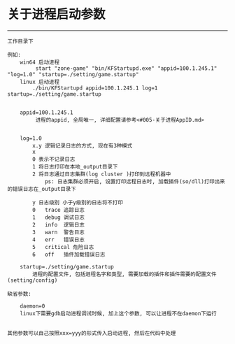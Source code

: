 # 关于进程启动参数 #

***
	工作目录下 

	例如:
		win64 启动进程 
			 start "zone-game" "bin/KFStartupd.exe" "appid=100.1.245.1" "log=1.0" "startup=./setting/game.startup"
		linux 启动进程
			./bin/KFStartupd appid=100.1.245.1 log=1 startup=./setting/game.startup
	
	
		appid=100.1.245.1
		 	 进程的appid, 全局唯一, 详细配置请参考<#005-关于进程AppID.md>


		log=1.0
			x.y 逻辑记录日志的方式, 现在有3种模式
			x 
			0 表示不记录日志
			1 将日志打印在本地_output目录下
			2 将日志通过日志集群(log cluster )打印到远程机器中
				ps: 日志集群必须开启, 设置打印远程日志时, 加载插件(so/dll)打印出来的错误日志在_output目录下

			y 日志级别 小于y级别的日志将不打印
			0   trace 追踪日志
    		1   debug 调试日志
    		2	info  逻辑日志
    		3   warn  警告日志
    		4	err   错误日志
    		5	critical 危险日志
			6  	off   插件加载错误日志
		
		startup=./setting/game.startup
			进程的配置文件, 包括进程名字和类型, 需要加载的插件和插件需要的配置文件(setting/config)

	缺省参数:
		
		daemon=0
		linux下需要gdb启动进程调试时候, 加上这个参数, 可以让进程不在daemon下运行


	其他参数可以自己按照xxx=yyy的形式传入启动进程, 然后在代码中处理	